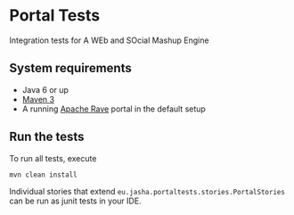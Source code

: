 # Portal Tests
Integration tests for A WEb and SOcial Mashup Engine

## System requirements
  * Java 6 or up
  * [Maven 3](http://maven.apache.org)
  * A running [Apache Rave](http://rave.apache.org) portal in the default setup

## Run the tests
To run all tests, execute

    mvn clean install

Individual stories that extend `eu.jasha.portaltests.stories.PortalStories` can be run as junit tests in your IDE.